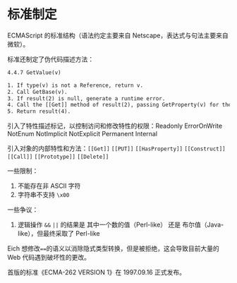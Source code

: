 # 标准制定

ECMAScript 的标准结构（语法约定主要来自 Netscape，表达式与句法主要来自微软）。

标准还制定了伪代码描述方法：

```txt
4.4.7 GetValue(v)

1. If type(v) is not a Reference, return v.
2. Call GetBase(v).
3. If result(2) is null, generate a runtime error.
4. Call the [[Get]] method of result(2), passing GetProperty(v) for the property name and GetAccess(v) for the access mode.
5. Return result(4).
```

引入了特性描述标记，以控制访问和修改特性的权限：Readonly ErrorOnWrite NotEnum NotImplicit NotExplicit Permanent Internal

引入对象的内部特性和方法：`[[Get]]` `[[PUT]]` `[[HasProperty]]` `[[Construct]]` `[[Call]]` `[[Prototype]]` `[[Delete]]`

一些限制：

1. 不能存在非 ASCII 字符
2. 字符串不支持 `\x00`

一些争议：

1. 逻辑操作 `&&` `||` 的结果是 其中一个数的值（Perl-like） 还是 布尔值（Java-like），但最终采取了 Perl-like

Eich 想修改`==`的语义以消除隐式类型转换，但是被拒绝，这会导致目前大量的 Web 代码遇到破坏性的更改。

首版的标准《ECMA-262 VERSION 1》在 1997.09.16 正式发布。
